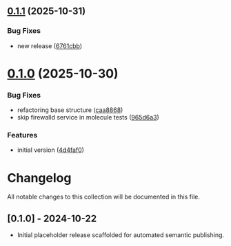 ## [0.1.1](https://gitlab.com/lit4/modulix/platform/software-development-ecosystem/automation-tools/ansible/collections/rhel_system/compare/v0.1.0...v0.1.1) (2025-10-31)


### Bug Fixes

* new release ([6761cbb](https://gitlab.com/lit4/modulix/platform/software-development-ecosystem/automation-tools/ansible/collections/rhel_system/commit/6761cbb9777029fb3160d3cc62d8b7a98f1381a9))

# [0.1.0](https://gitlab.com/lit4/modulix/platform/software-development-ecosystem/automation-tools/ansible/collections/rhel_system/compare/v0.0.1...v0.1.0) (2025-10-30)


### Bug Fixes

* refactoring base structure ([caa8868](https://gitlab.com/lit4/modulix/platform/software-development-ecosystem/automation-tools/ansible/collections/rhel_system/commit/caa8868b3b7babc6d3caceafcb2a947c2e088de1))
* skip firewalld service in molecule tests ([965d6a3](https://gitlab.com/lit4/modulix/platform/software-development-ecosystem/automation-tools/ansible/collections/rhel_system/commit/965d6a3ce73b3ce2c0edac210c9f2cca6c47344e))


### Features

* initial version ([4d4faf0](https://gitlab.com/lit4/modulix/platform/software-development-ecosystem/automation-tools/ansible/collections/rhel_system/commit/4d4faf050f7c9aa8473d4efe6da87a401c7e3b19))

# Changelog

All notable changes to this collection will be documented in this file.

## [0.1.0] - 2024-10-22

- Initial placeholder release scaffolded for automated semantic publishing.
